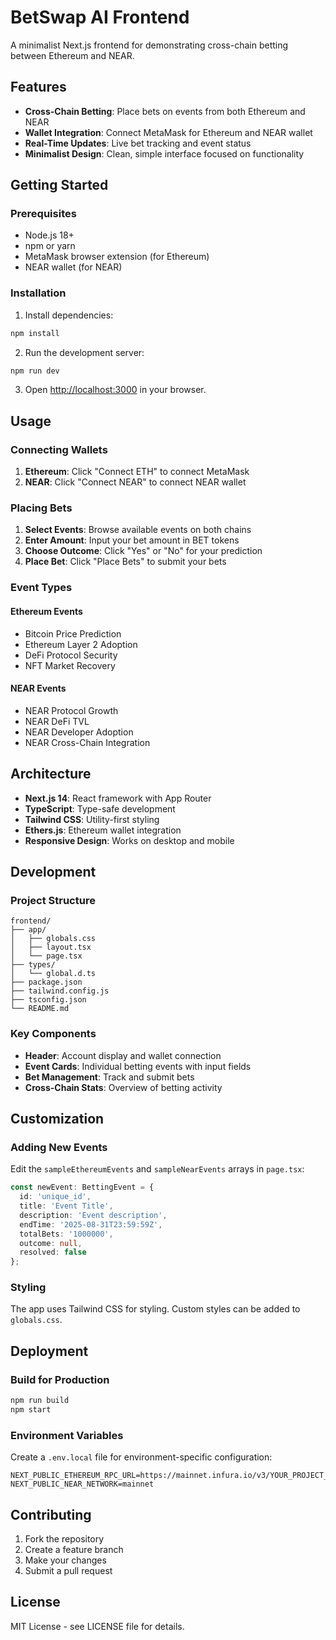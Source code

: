 # BetSwap AI Frontend

A minimalist Next.js frontend for demonstrating cross-chain betting between Ethereum and NEAR.

## Features

- **Cross-Chain Betting**: Place bets on events from both Ethereum and NEAR
- **Wallet Integration**: Connect MetaMask for Ethereum and NEAR wallet
- **Real-Time Updates**: Live bet tracking and event status
- **Minimalist Design**: Clean, simple interface focused on functionality

## Getting Started

### Prerequisites

- Node.js 18+ 
- npm or yarn
- MetaMask browser extension (for Ethereum)
- NEAR wallet (for NEAR)

### Installation

1. Install dependencies:
```bash
npm install
```

2. Run the development server:
```bash
npm run dev
```

3. Open [http://localhost:3000](http://localhost:3000) in your browser.

## Usage

### Connecting Wallets

1. **Ethereum**: Click "Connect ETH" to connect MetaMask
2. **NEAR**: Click "Connect NEAR" to connect NEAR wallet

### Placing Bets

1. **Select Events**: Browse available events on both chains
2. **Enter Amount**: Input your bet amount in BET tokens
3. **Choose Outcome**: Click "Yes" or "No" for your prediction
4. **Place Bet**: Click "Place Bets" to submit your bets

### Event Types

#### Ethereum Events
- Bitcoin Price Prediction
- Ethereum Layer 2 Adoption
- DeFi Protocol Security
- NFT Market Recovery

#### NEAR Events
- NEAR Protocol Growth
- NEAR DeFi TVL
- NEAR Developer Adoption
- NEAR Cross-Chain Integration

## Architecture

- **Next.js 14**: React framework with App Router
- **TypeScript**: Type-safe development
- **Tailwind CSS**: Utility-first styling
- **Ethers.js**: Ethereum wallet integration
- **Responsive Design**: Works on desktop and mobile

## Development

### Project Structure

```
frontend/
├── app/
│   ├── globals.css
│   ├── layout.tsx
│   └── page.tsx
├── types/
│   └── global.d.ts
├── package.json
├── tailwind.config.js
├── tsconfig.json
└── README.md
```

### Key Components

- **Header**: Account display and wallet connection
- **Event Cards**: Individual betting events with input fields
- **Bet Management**: Track and submit bets
- **Cross-Chain Stats**: Overview of betting activity

## Customization

### Adding New Events

Edit the `sampleEthereumEvents` and `sampleNearEvents` arrays in `page.tsx`:

```typescript
const newEvent: BettingEvent = {
  id: 'unique_id',
  title: 'Event Title',
  description: 'Event description',
  endTime: '2025-08-31T23:59:59Z',
  totalBets: '1000000',
  outcome: null,
  resolved: false
};
```

### Styling

The app uses Tailwind CSS for styling. Custom styles can be added to `globals.css`.

## Deployment

### Build for Production

```bash
npm run build
npm start
```

### Environment Variables

Create a `.env.local` file for environment-specific configuration:

```env
NEXT_PUBLIC_ETHEREUM_RPC_URL=https://mainnet.infura.io/v3/YOUR_PROJECT_ID
NEXT_PUBLIC_NEAR_NETWORK=mainnet
```

## Contributing

1. Fork the repository
2. Create a feature branch
3. Make your changes
4. Submit a pull request

## License

MIT License - see LICENSE file for details. 